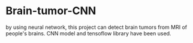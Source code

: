# Brain-tumor-CNN
by using neural network, this project can detect brain tumors from MRI of people's brains. CNN model and tensoflow library have been used.
